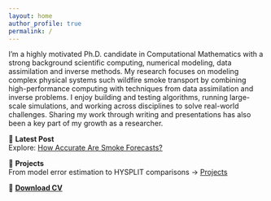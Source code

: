 ```yaml
---
layout: home
author_profile: true
permalink: /
---
```


I’m a highly motivated Ph.D. candidate in Computational Mathematics with a strong background scientific computing, numerical modeling, data assimilation and inverse methods. My research focuses on modeling complex physical systems such wildfire smoke transport by combining high-performance computing with techniques from data assimilation and inverse problems. I enjoy building and testing algorithms, running large-scale simulations, and working across disciplines to solve real-world challenges. Sharing my work through writing and presentations has also been a key part of my growth as a researcher.
 


📰 **Latest Post**  
Explore: [How Accurate Are Smoke Forecasts?](./2025/07/07/how-accurate-are-smoke-forecasts/)

🧪 **Projects**  
From model error estimation to HYSPLIT comparisons → [Projects](/projects/)

📄 **[Download CV](assets/files/Sandra-Babyale-cv.pdf)**
